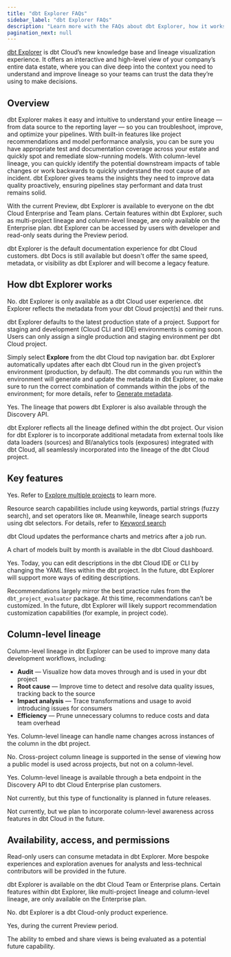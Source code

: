 ```yaml
---
title: "dbt Explorer FAQs"
sidebar_label: "dbt Explorer FAQs"
description: "Learn more with the FAQs about dbt Explorer, how it works, how to interact with it, and more."
pagination_next: null
---
```


[dbt Explorer](/docs/collaborate/explore-projects) is dbt Cloud’s new knowledge base and lineage visualization experience. It offers an interactive and high-level view of your company’s entire data estate, where you can dive deep into the context you need to understand and improve lineage so your teams can trust the data they’re using to make decisions.

## Overview

<expandable alt_header="How does dbt Explorer help with data quality?" >

dbt Explorer makes it easy and intuitive to understand your entire lineage &mdash; from data source to the reporting layer &mdash; so you can troubleshoot, improve, and optimize your pipelines. With built-in features like project recommendations and model performance analysis, you can be sure you have appropriate test and documentation coverage across your estate and quickly spot and remediate slow-running models. With column-level lineage, you can quickly identify the potential downstream impacts of table changes or work backwards to quickly understand the root cause of an incident. dbt Explorer gives teams the insights they need to improve data quality proactively, ensuring pipelines stay performant and data trust remains solid.

</expandable>

<expandable alt_header="How is dbt Explorer priced?" >

With the current Preview, dbt Explorer is available to everyone on the dbt Cloud Enterprise and Team plans. Certain features within dbt Explorer, such as multi-project lineage and column-level lineage, are only available on the Enterprise plan. dbt Explorer can be accessed by users with developer and read-only seats during the Preview period.

</expandable>

<expandable alt_header="What happened to dbt Docs?" >

dbt Explorer is the default documentation experience for dbt Cloud customers. dbt Docs is still available but doesn't offer the same speed, metadata, or visibility as dbt Explorer and will become a legacy feature.

</expandable>

## How dbt Explorer works

<expandable alt_header="Can I use dbt Explorer on-prem or with my self-hosted dbt Core deployment?" >

No. dbt Explorer is only available as a dbt Cloud user experience. dbt Explorer reflects the metadata from your dbt Cloud project(s) and their runs. 

</expandable>

<expandable alt_header="How does dbt Explorer support dbt Cloud environments?" >

dbt Explorer defaults to the latest production state of a project. Support for staging and development (Cloud CLI and IDE) environments is coming soon. Users can only assign a single production and staging environment per dbt Cloud project. 

</expandable>

<expandable alt_header="How do I get started in Explorer? How does it update?" >

Simply select **Explore** from the dbt Cloud top navigation bar. dbt Explorer automatically updates after each dbt Cloud run in the given project’s environment (production, by default). The dbt commands you run within the environment will generate and update the metadata in dbt Explorer, so make sure to run the correct combination of commands within the jobs of the environment; for more details, refer to [Generate metadata](/docs/collaborate/explore-projects#generate-metadata). 

</expandable>

<expandable alt_header="Is it possible to export dbt lineage to an external system or catalog?" >

Yes. The lineage that powers dbt Explorer is also available through the Discovery API.

</expandable>

<expandable alt_header="How does dbt Explorer integrate with third-party tools to show end-to-end lineage?" >

dbt Explorer reflects all the lineage defined within the dbt project. Our vision for dbt Explorer is to incorporate additional metadata from external tools like data loaders (sources) and BI/analytics tools (exposures) integrated with dbt Cloud, all seamlessly incorporated into the lineage of the dbt Cloud project.

</expandable>


## Key features 

<expandable alt_header="Does dbt Explorer support multi-project discovery (dbt Mesh)?" >

Yes. Refer to [Explore multiple projects](/docs/collaborate/explore-multiple-projects) to learn more. 

</expandable>

<expandable alt_header="What kind of search capabilities does dbt Explorer support?" >

Resource search capabilities include using keywords, partial strings (fuzzy search), and set operators like `OR`. Meanwhile, lineage search supports using dbt selectors. For details, refer to [Keyword search](/docs/collaborate/explore-projects#search-resources) 

</expandable>

<expandable alt_header="Can I view model execution information for a job that is currently being run?" >

dbt Cloud updates the performance charts and metrics after a job run. 

</expandable>

<expandable alt_header="Can I analyze the number of successful model runs within a month?" >

A chart of models built by month is available in the dbt Cloud dashboard. 

</expandable>

<expandable alt_header="Can model or column descriptions be edited within dbt Cloud?" >

Yes. Today, you can edit descriptions in the dbt Cloud IDE or CLI by changing the YAML files within the dbt project. In the future, dbt Explorer will support more ways of editing descriptions. 

</expandable>

<expandable alt_header="Where do recommendations come from? Can they be customized?" >

Recommendations largely mirror the best practice rules from the `dbt_project_evaluator` package. At this time, recommendations can’t be customized. In the future, dbt Explorer will likely support recommendation customization capabilities (for example, in project code). 

</expandable>

## Column-level lineage

<expandable alt_header="What are the best use cases for column-level lineage in dbt Explorer?" >

Column-level lineage in dbt Explorer can be used to improve many data development workflows, including:

- **Audit** &mdash; Visualize how data moves through and is used in your dbt project
- **Root cause** &mdash; Improve time to detect and resolve data quality issues, tracking back to the source
- **Impact analysis** &mdash; Trace transformations and usage to avoid introducing issues for consumers
- **Efficiency** &mdash; Prune unnecessary columns to reduce costs and data team overhead

</expandable>

<expandable alt_header="Does the column-level lineage remain functional even if column names vary between models?" >

Yes. Column-level lineage can handle name changes across instances of the column in the dbt project. 

</expandable>

<expandable alt_header="Can multiple projects leverage the same column definition?" >

No. Cross-project column lineage is supported in the sense of viewing how a public model is used across projects, but not on a column-level. 

</expandable>

<expandable alt_header="Is column-level lineage data available through the API?" >

Yes. Column-level lineage is available through a beta endpoint in the Discovery API to dbt Cloud Enterprise plan customers. 

</expandable>

<expandable alt_header="Can column descriptions be propagated down in downstream lineage automatically?" >

Not currently, but this type of functionality is planned in future releases.

</expandable>

<expandable alt_header="Is column-level lineage also available in the development tab?" >

Not currently, but we plan to incorporate column-level awareness across features in dbt Cloud in the future.

</expandable>



## Availability, access, and permissions

<expandable alt_header="How can non-developers interact with dbt Explorer?" >

Read-only users can consume metadata in dbt Explorer. More bespoke experiences and exploration avenues for analysts and less-technical contributors will be provided in the future. 

</expandable>

<expandable alt_header="Does dbt Explorer require a specific dbt Cloud plan?" >

dbt Explorer is available on the dbt Cloud Team or Enterprise plans. Certain features within dbt Explorer, like multi-project lineage and column-level lineage, are only available on the Enterprise plan. 

</expandable>

<expandable alt_header="Will dbt Core users be able to leverage any of these new dbt Explorer features?" >

No. dbt Explorer is a dbt Cloud-only product experience. 

</expandable>

<expandable alt_header="Is it possible to access dbt Explorer using a read-only license?" >

Yes, during the current Preview period. 

</expandable>

<expandable alt_header="Is there an easy way to share useful dbt Explorer content with people outside of dbt Cloud?" >

The ability to embed and share views is being evaluated as a potential future capability. 

</expandable>